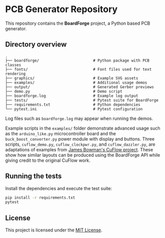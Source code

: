 # PCB Generator Repository

This repository contains the **BoardForge** project, a Python based PCB generator.

## Directory overview

```
.
├── boardforge/                        # Python package with PCB classes
├── fonts/                             # Font files used for text rendering
├── graphics/                          # Example SVG assets
├── examples/                          # Additional usage demos
├── output/                            # Generated Gerber previews
├── demo.py                            # Demo script
├── boardforge.log                     # Example log output
├── tests/                             # Pytest suite for BoardForge
├── requirements.txt                   # Python dependencies
└── pytest.ini                         # Pytest configuration
```

Log files such as `boardforge.log` may appear when running the demos.

Example scripts in the `examples/` folder demonstrate advanced usage such as
the `arduino_like.py` microcontroller board and the
`buck_boost_converter.py` power module with display and buttons.
Three scripts, `cuflow_demo.py`, `cuflow_clockpwr.py`, and
`cuflow_dazzler.py`, are adaptations of examples from
[James Bowman's CuFlow project](https://github.com/jamesbowman/cuflow).
These show how similar layouts can be produced using the BoardForge API while
giving credit to the original CuFlow work.

## Running the tests

Install the dependencies and execute the test suite:

```bash
pip install -r requirements.txt
pytest
```

## License

This project is licensed under the [MIT License](LICENSE).
